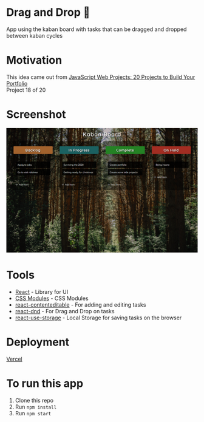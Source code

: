 # Drag and Drop 📝

App using the kaban board with tasks that can be dragged and dropped between kaban cycles

# Motivation

This idea came out from [JavaScript Web Projects: 20 Projects to Build Your Portfolio](https://academy.zerotomastery.io/p/javascript-projects)  
Project 18 of 20

# Screenshot

<img src='./Screenshot.png' alt='Kaban board with some tasks and a forest on the background' width='1000' />

# Tools
* [React](https://es.reactjs.org/) - Library for UI
* [CSS Modules](https://create-react-app.dev/docs/adding-a-css-modules-stylesheet/) - CSS Modules
* [react-contenteditable](https://www.npmjs.com/package/react-contenteditable) - For adding and editing tasks
* [react-dnd](https://www.npmjs.com/package/react-dnd) - For Drag and Drop on tasks
* [react-use-storage](https://www.npmjs.com/package/react-use-storage) - Local Storage for saving tasks on the browser


# Deployment

[Vercel](https://drag-and-drop-taupe.vercel.app/)

# To run this app
1. Clone this repo
2. Run ```npm install```
3. Run ```npm start```
